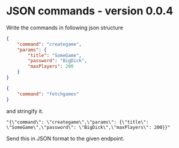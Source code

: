 # JSON commands - version 0.0.4
Write the commands in following json structure
```json
{
    "command": "creategame",
    "params": {
        "title": "SomeGame",
        "password": "BigDick",
        "maxPlayers": 200 
    }
}
```
```json
{
    "command": "fetchgames"
}
```
and stringify it.
```
"{\"command\": \"creategame\",\"params\": {\"title\": \"SomeGame\",\"password\": \"BigDick\",\"maxPlayers\": 200}}"
```
Send this in JSON format to the given endpoint.

